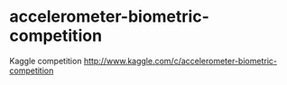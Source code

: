 accelerometer-biometric-competition
===================================

Kaggle competition http://www.kaggle.com/c/accelerometer-biometric-competition

